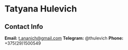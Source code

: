 # Tatyana Hulevich

## Contact Info
**Email:** t.ananich@gmail.com
**Telegram:** @thulevich
**Phone:** +375(29)1500549
